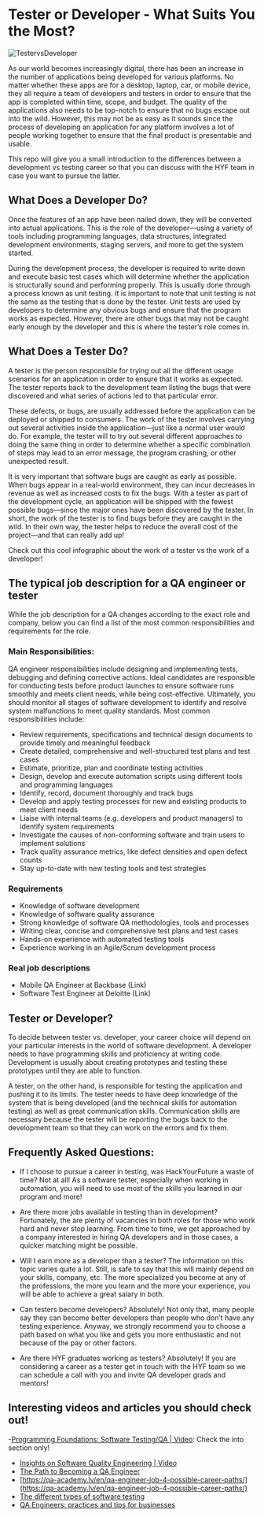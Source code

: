 # Tester or Developer - What Suits You the Most?

![TestervsDeveloper](assets/devvstest.jpg)

As our world becomes increasingly digital, there has been an increase in the number of applications being developed for various platforms. No matter whether these apps are for a desktop, laptop, car, or mobile device, they all require a team of developers and testers in order to ensure that the app is completed within time, scope, and budget. The quality of the applications also needs to be top-notch to ensure that no bugs escape out into the wild. However, this may not be as easy as it sounds since the process of developing an application for any platform involves a lot of people working together to ensure that the final product is presentable and usable.

This repo will give you a small introduction to the differences between a development vs testing career so that you can discuss with the HYF team in case you want to pursue the latter.

## What Does a Developer Do?

Once the features of an app have been nailed down, they will be converted into actual applications. This is the role of the developer—using a variety of tools including programming languages, data structures, integrated development environments, staging servers, and more to get the system started. 

During the development process, the developer is required to write down and execute basic test cases which will determine whether the application is structurally sound and performing properly. This is usually done through a process known as unit testing. It is important to note that unit testing is not the same as the testing that is done by the tester. Unit tests are used by developers to determine any obvious bugs and ensure that the program works as expected. However, there are other bugs that may not be caught early enough by the developer and this is where the tester’s role comes in.

## What Does a Tester Do?
A tester is the person responsible for trying out all the different usage scenarios for an application in order to ensure that it works as expected. The tester reports back to the development team listing the bugs that were discovered and what series of actions led to that particular error. 

These defects, or bugs, are usually addressed before the application can be deployed or shipped to consumers. The work of the tester involves carrying out several activities inside the application—just like a normal user would do. For example, the tester will to try out several different approaches to doing the same thing in order to determine whether a specific combination of steps may lead to an error message, the program crashing, or other unexpected result.

It is very important that software bugs are caught as early as possible. When bugs appear in a real-world environment, they can incur decreases in revenue as well as increased costs to fix the bugs. With a tester as part of the development cycle, an application will be shipped with the fewest possible bugs—since the major ones have been discovered by the tester. In short, the work of the tester is to find bugs before they are caught in the wild. In their own way, the tester helps to reduce the overall cost of the project—and that can really add up!

Check out this cool infographic about the work of a tester vs the work of a developer!


## The typical job description for a QA engineer or tester

While the job description for a QA changes according to the exact role and company, below you can find a list of the most common responsibilities and requirements for the role.

### Main Responsibilities:
QA engineer responsibilities include designing and implementing tests, debugging and defining corrective actions. Ideal candidates are responsible for conducting tests before product launches to ensure software runs smoothly and meets client needs, while being cost-effective. Ultimately, you should monitor all stages of software development to identify and resolve system malfunctions to meet quality standards. Most common responsibilities include:

- Review requirements, specifications and technical design documents to provide timely and meaningful feedback
- Create detailed, comprehensive and well-structured test plans and test cases
- Estimate, prioritize, plan and coordinate testing activities
- Design, develop and execute automation scripts using different tools and programming languages
- Identify, record, document thoroughly and track bugs
- Develop and apply testing processes for new and existing products to meet client needs
- Liaise with internal teams (e.g. developers and product managers) to identify system requirements
- Investigate the causes of non-conforming software and train users to implement solutions
- Track quality assurance metrics, like defect densities and open defect counts
- Stay up-to-date with new testing tools and test strategies


### Requirements
- Knowledge of software development
- Knowledge of software quality assurance
- Strong knowledge of software QA methodologies, tools and processes
- Writing clear, concise and comprehensive test plans and test cases
- Hands-on experience with automated testing tools
- Experience working in an Agile/Scrum development process

### Real job descriptions
- Mobile QA Engineer at Backbase (Link)
- Software Test Engineer at Deloitte (Link)

## Tester or Developer?

To decide between tester vs. developer, your career choice will depend on your particular interests in the world of software development. A developer needs to have programming skills and proficiency at writing code. Development is usually about creating prototypes and testing these prototypes until they are able to function.

A tester, on the other hand, is responsible for testing the application and pushing it to its limits. The tester needs to have deep knowledge of the system that is being developed (and the technical skills for automation testing) as well as great communication skills. Communication skills are necessary because the tester will be reporting the bugs back to the development team so that they can work on the errors and fix them. 

## Frequently Asked Questions:

- If I choose to pursue a career in testing, was HackYourFuture a waste of time?
Not at all! As a software tester, especially when working in automation, you will need to use most of the skills you learned in our program and more!

- Are there more jobs available in testing than in development?
Fortunately, the are plenty of vacancies in both roles for those who work hard and never stop learning. From time to time, we get approached by a company interested in hiring QA developers and in those cases, a quicker matching might be possible.

- Will I earn more as a developer than a tester?
The information on this topic varies quite a lot. Still, is safe to say that this will mainly depend on your skills, company, etc. The more specialized you become at any of the professions, the more you learn and the more your experience, you will be able to achieve a great salary in both.

- Can testers become developers? 
Absolutely! Not only that, many people say they can become better developers than people who don’t have any testing experience. Anyway, we strongly recommend you to choose a path based on what you like and gets you more enthusiastic and not because of the pay or other factors.

- Are there HYF graduates working as testers?
Absolutely! If you are considering a career as a tester get in touch with the HYF team so we can schedule a call with you and invite QA developer grads and mentors!


## Interesting videos and articles you should check out!

-[Programming Foundations: Software Testing/QA | Video](https://www.linkedin.com/learning/programming-foundations-software-testing-qa/set-the-standard-with-quality-assurance-qa): Check the into section only!
- [Insights on Software Quality Engineering | Video](https://www.linkedin.com/learning/insights-on-software-quality-engineering/welcome)
- [The Path to Becoming a QA Engineer](https://medium.com/@paysa/the-path-to-becoming-a-qa-engineer-14735196a68b)
- [https://qa-academy.lv/en/qa-engineer-job-4-possible-career-paths/](https://qa-academy.lv/en/qa-engineer-job-4-possible-career-paths/)
- [The different types of software testing](https://www.atlassian.com/continuous-delivery/software-testing/types-of-software-testing)
- [QA Engineers: practices and tips for businesses](https://www.ssa.group/blog/qa-engineers-practices-and-tips-for-businesses)


